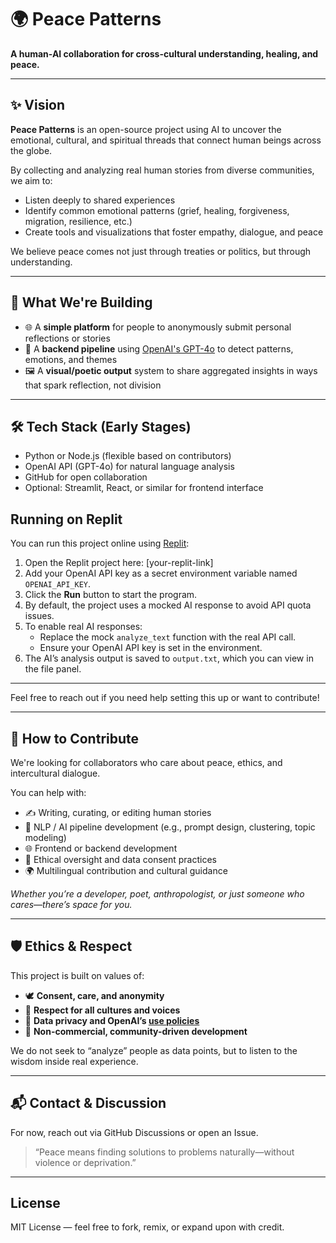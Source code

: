 
# 🌍 Peace Patterns

**A human-AI collaboration for cross-cultural understanding, healing, and peace.**

---

## ✨ Vision

**Peace Patterns** is an open-source project using AI to uncover the emotional, cultural, and spiritual threads that connect human beings across the globe.

By collecting and analyzing real human stories from diverse communities, we aim to:
- Listen deeply to shared experiences  
- Identify common emotional patterns (grief, healing, forgiveness, migration, resilience, etc.)  
- Create tools and visualizations that foster empathy, dialogue, and peace

We believe peace comes not just through treaties or politics, but through understanding.

---

## 🔧 What We're Building

- 🌐 A **simple platform** for people to anonymously submit personal reflections or stories
- 🧠 A **backend pipeline** using [OpenAI's GPT-4o](https://openai.com/gpt-4o) to detect patterns, emotions, and themes
- 🖼️ A **visual/poetic output** system to share aggregated insights in ways that spark reflection, not division

---

## 🛠️ Tech Stack (Early Stages)

- Python or Node.js (flexible based on contributors)
- OpenAI API (GPT-4o) for natural language analysis
- GitHub for open collaboration
- Optional: Streamlit, React, or similar for frontend interface
## Running on Replit

You can run this project online using [Replit](https://replit.com/@mariaefox/HugeFarBookmark):

1. Open the Replit project here: [your-replit-link]
2. Add your OpenAI API key as a secret environment variable named `OPENAI_API_KEY`.
3. Click the **Run** button to start the program.
4. By default, the project uses a mocked AI response to avoid API quota issues.
5. To enable real AI responses:
   - Replace the mock `analyze_text` function with the real API call.
   - Ensure your OpenAI API key is set in the environment.
6. The AI’s analysis output is saved to `output.txt`, which you can view in the file panel.

---

Feel free to reach out if you need help setting this up or want to contribute!

---

## 🤝 How to Contribute

We're looking for collaborators who care about peace, ethics, and intercultural dialogue.

You can help with:
- ✍️ Writing, curating, or editing human stories  
- 🧪 NLP / AI pipeline development (e.g., prompt design, clustering, topic modeling)  
- 🌐 Frontend or backend development  
- 🧭 Ethical oversight and data consent practices  
- 🌍 Multilingual contribution and cultural guidance

*Whether you’re a developer, poet, anthropologist, or just someone who cares—there’s space for you.*

---

## 🛡️ Ethics & Respect

This project is built on values of:
- 🕊️ **Consent, care, and anonymity**
- 🧭 **Respect for all cultures and voices**
- 🔐 **Data privacy and OpenAI’s [use policies](https://openai.com/policies/usage-policies)**
- 💞 **Non-commercial, community-driven development**

We do not seek to “analyze” people as data points, but to listen to the wisdom inside real experience.

---

## 📬 Contact & Discussion

For now, reach out via GitHub Discussions or open an Issue.

> “Peace means finding solutions to problems naturally—without violence or deprivation.”

---

## License

MIT License — feel free to fork, remix, or expand upon with credit.

